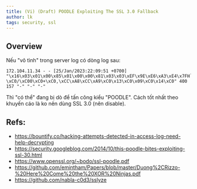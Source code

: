```yaml
---
title: (Vi) (Draft) POODLE Exploiting The SSL 3.0 Fallback
author: lk
tags: security, ssl
---
```


## Overview

Nếu "vô tình" trong server log có dòng log sau:
```
172.104.11.34 - - [25/Jan/2023:22:09:51 +0700] "\x16\x03\x01\x00\x85\x01\x00\x00\x81\x03\x03\xEF\x9E\xE6\xA3\xE4\x7FH`\xC6\xA0\xFC\xCB{]\x16\xD6\x91\x8B\x97\xC3\x99\xAA\x08\xE2\xAC*H,7\x8AJ\x82\x00\x00 \xC0/\xC00\xC0+\xC0,\xCC\xA8\xCC\xA9\xC0\x13\xC0\x09\xC0\x14\xC0" 400 157 "-" "-" "-"
```
Thì "có thể" đang bị dò để tấn công kiểu "POODLE".  Cách tốt nhất theo khuyến cáo là ko nên dùng SSL 3.0 (nên disable).

## Refs:
- https://bountify.co/hacking-attempts-detected-in-access-log-need-help-decrypting
- https://security.googleblog.com/2014/10/this-poodle-bites-exploiting-ssl-30.html
- https://www.openssl.org/~bodo/ssl-poodle.pdf
- https://github.com/emintham/Papers/blob/master/Duong%2CRizzo-%20Here%20Come%20the%20XOR%20Ninjas.pdf
- https://github.com/nabla-c0d3/sslyze

